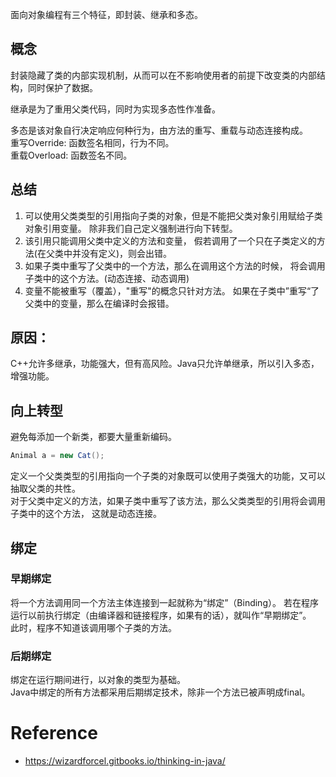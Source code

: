面向对象编程有三个特征，即封装、继承和多态。
## 概念
封装隐藏了类的内部实现机制，从而可以在不影响使用者的前提下改变类的内部结构，同时保护了数据。

继承是为了重用父类代码，同时为实现多态性作准备。

多态是该对象自行决定响应何种行为，由方法的重写、重载与动态连接构成。  
重写Override: 函数签名相同，行为不同。  
重载Overload: 函数签名不同。  

## 总结
1. 可以使用父类类型的引用指向子类的对象，但是不能把父类对象引用赋给子类对象引用变量。
除非我们自己定义强制进行向下转型。       
2. 该引用只能调用父类中定义的方法和变量，
假若调用了一个只在子类定义的方法(在父类中并没有定义)，则会出错。     
3. 如果子类中重写了父类中的一个方法，那么在调用这个方法的时候，
将会调用子类中的这个方法。(动态连接、动态调用)  
4. 变量不能被重写（覆盖），"重写"的概念只针对方法。
如果在子类中”重写“了父类中的变量，那么在编译时会报错。  


## 原因：  
C++允许多继承，功能强大，但有高风险。Java只允许单继承，所以引入多态，增强功能。  

## 向上转型
避免每添加一个新类，都要大量重新编码。
```java
Animal a = new Cat();
```
定义一个父类类型的引用指向一个子类的对象既可以使用子类强大的功能，又可以抽取父类的共性。   
对于父类中定义的方法，如果子类中重写了该方法，那么父类类型的引用将会调用子类中的这个方法，
这就是动态连接。  

## 绑定

### 早期绑定
将一个方法调用同一个方法主体连接到一起就称为“绑定”（Binding）。
若在程序运行以前执行绑定（由编译器和链接程序，如果有的话），就叫作“早期绑定”。  
此时，程序不知道该调用哪个子类的方法。  

### 后期绑定
绑定在运行期间进行，以对象的类型为基础。  
Java中绑定的所有方法都采用后期绑定技术，除非一个方法已被声明成final。



# Reference
- https://wizardforcel.gitbooks.io/thinking-in-java/

